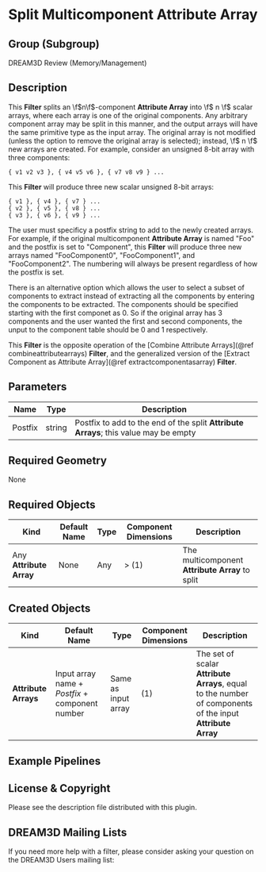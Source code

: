 # Split Multicomponent Attribute Array 


## Group (Subgroup) ##

DREAM3D Review (Memory/Management)

## Description ##

This **Filter** splits an \f$n\f$-component **Attribute Array** into \f$ n \f$ scalar arrays, where each array is one of the original components.  Any arbitrary component array may be split in this manner, and the output arrays will have the same primitive type as the input array.  The original array is not modified (unless the option to remove the original array is selected); instead, \f$ n \f$ new arrays are created.  For example, consider an unsigned 8-bit array with three components:

    { v1 v2 v3 }, { v4 v5 v6 }, { v7 v8 v9 } ...
  
This **Filter** will produce three new scalar unsigned 8-bit arrays:

    { v1 }, { v4 }, { v7 } ...
    { v2 }, { v5 }, { v8 } ...
    { v3 }, { v6 }, { v9 } ...

The user must specificy a postfix string to add to the newly created arrays. For example, if the original multicomponent **Attribute Array** is named "Foo" and the postfix is set to "Component", this **Filter** will produce three new arrays named "FooComponent0", "FooComponent1", and "FooComponent2".  The numbering will always be present regardless of how the postfix is set.  

There is an alternative option which allows the user to select a subset of components to extract instead of extracting all the components by entering the components to be extracted.  The components should be specified starting with the first componet as 0.  So if the original array has 3 components and the user wanted the first and second components, the unput to the component table should be 0 and 1 respectively.

This **Filter** is the opposite operation of the [Combine Attribute Arrays](@ref combineattributearrays) **Filter**, and the generalized version of the [Extract Component as Attribute Array](@ref extractcomponentasarray) **Filter**.

## Parameters ##

| Name | Type | Description |
|------|------|-------------|
| Postfix | string | Postfix to add to the end of the split **Attribute Arrays**; this value may be empty |

## Required Geometry ###

None

## Required Objects ##

| Kind | Default Name | Type | Component Dimensions | Description |
|------|--------------|------|----------------------|-------------|
| Any **Attribute Array** | None | Any | > (1) | The multicomponent **Attribute Array** to split |

## Created Objects ##

| Kind | Default Name | Type | Component Dimensions | Description |
|------|--------------|------|----------------------|-------------|
| **Attribute Arrays** | Input array name + _Postfix_ + component number | Same as input array | (1)| The set of scalar **Attribute Arrays**, equal to the number of components of the input **Attribute Array** |

## Example Pipelines ##



## License & Copyright ##

Please see the description file distributed with this plugin.

## DREAM3D Mailing Lists ##

If you need more help with a filter, please consider asking your question on the DREAM3D Users mailing list:
